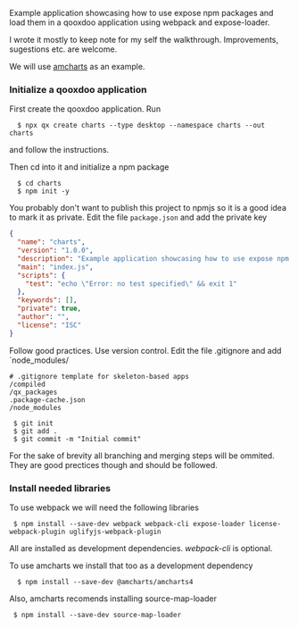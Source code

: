 Example application showcasing how to use expose npm packages and 
load them in a qooxdoo application using webpack and expose-loader.

I wrote it mostly to keep note for my self the walkthrough. 
Improvements, sugestions etc. are welcome.

We will use [amcharts][amcharts] as an example.

### Initialize a qooxdoo application

First create the qooxdoo application. Run

```console
  $ npx qx create charts --type desktop --namespace charts --out charts
```

and follow the instructions.

Then cd into it and initialize a npm package

```console
  $ cd charts
  $ npm init -y
```

You probably don't want to publish this project to npmjs so it is a good
idea to mark it as private. Edit the file `package.json` and add the private
key

```json
{
  "name": "charts",
  "version": "1.0.0",
  "description": "Example application showcasing how to use expose npm packages and  load them in a qooxdoo application using webpack and expose-loader.",
  "main": "index.js",
  "scripts": {
    "test": "echo \"Error: no test specified\" && exit 1"
  },
  "keywords": [],
  "private": true,
  "author": "",
  "license": "ISC"
}
```

Follow good practices. Use version control. Edit the file .gitignore and add `node_modules/ 

```shell
# .gitignore template for skeleton-based apps
/compiled
/qx_packages
.package-cache.json
/node_modules
```

```console
 $ git init
 $ git add .
 $ git commit -m "Initial commit"
```

For the sake of brevity all branching and merging steps will be ommited.
They are good prectices though and should be followed.

### Install needed libraries

To use webpack we will need the following libraries

```console
 $ npm install --save-dev webpack webpack-cli expose-loader license-webpack-plugin uglifyjs-webpack-plugin
```

All are installed as development dependencies. *webpack-cli* is optional.

To use amcharts we install that too as a development dependency

```console
  $ npm install --save-dev @amcharts/amcharts4
```

Also, amcharts recomends installing source-map-loader

```console
 $ npm install --save-dev source-map-loader
```

[amcharts]: https://www.amcharts.com

